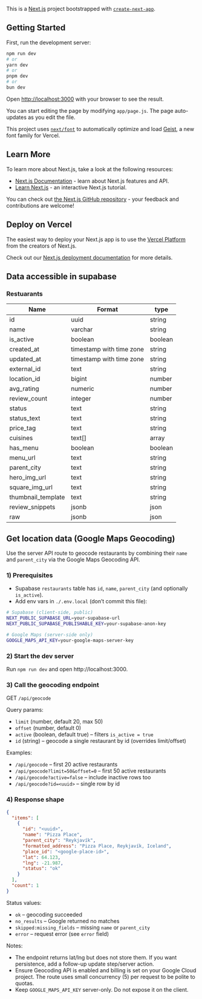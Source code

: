 This is a [Next.js](https://nextjs.org) project bootstrapped with [`create-next-app`](https://github.com/vercel/next.js/tree/canary/packages/create-next-app).

## Getting Started

First, run the development server:

```bash
npm run dev
# or
yarn dev
# or
pnpm dev
# or
bun dev
```

Open [http://localhost:3000](http://localhost:3000) with your browser to see the result.

You can start editing the page by modifying `app/page.js`. The page auto-updates as you edit the file.

This project uses [`next/font`](https://nextjs.org/docs/app/building-your-application/optimizing/fonts) to automatically optimize and load [Geist](https://vercel.com/font), a new font family for Vercel.

## Learn More

To learn more about Next.js, take a look at the following resources:

- [Next.js Documentation](https://nextjs.org/docs) - learn about Next.js features and API.
- [Learn Next.js](https://nextjs.org/learn) - an interactive Next.js tutorial.

You can check out [the Next.js GitHub repository](https://github.com/vercel/next.js) - your feedback and contributions are welcome!

## Deploy on Vercel

The easiest way to deploy your Next.js app is to use the [Vercel Platform](https://vercel.com/new?utm_medium=default-template&filter=next.js&utm_source=create-next-app&utm_campaign=create-next-app-readme) from the creators of Next.js.

Check out our [Next.js deployment documentation](https://nextjs.org/docs/app/building-your-application/deploying) for more details.


## Data accessible in supabase
### Restuarants
| Name | Format | type |
|---| ---| --- |
| id | uuid | string |
| name | varchar | string |
| is_active | boolean | boolean |
| created_at | timestamp with time zone | string | 
| updated_at | timestamp with time zone | string |
| external_id | text | string |
| location_id | bigint | number |
| avg_rating | numeric | number |
| review_count | integer | number |
| status | text | string |
| status_text | text | string |
| price_tag | text | string |
| cuisines | text[] | array |
| has_menu | boolean | boolean |
| menu_url | text | string |
| parent_city | text | string |
| hero_img_url | text | string |
| square_img_url | text | string |
| thumbnail_template | text | string |
| review_snippets | jsonb | json |
| raw | jsonb | json |

## Get location data (Google Maps Geocoding)

Use the server API route to geocode restaurants by combining their `name` and `parent_city` via the Google Maps Geocoding API.

### 1) Prerequisites
- Supabase `restaurants` table has `id`, `name`, `parent_city` (and optionally `is_active`).
- Add env vars in `./.env.local` (don’t commit this file):

```bash
# Supabase (client-side, public)
NEXT_PUBLIC_SUPABASE_URL=your-supabase-url
NEXT_PUBLIC_SUPABASE_PUBLISHABLE_KEY=your-supabase-anon-key

# Google Maps (server-side only)
GOOGLE_MAPS_API_KEY=your-google-maps-server-key
```

### 2) Start the dev server
Run `npm run dev` and open http://localhost:3000.

### 3) Call the geocoding endpoint
GET `/api/geocode`

Query params:
- `limit` (number, default 20, max 50)
- `offset` (number, default 0)
- `active` (boolean, default true) – filters `is_active = true`
- `id` (string) – geocode a single restaurant by id (overrides limit/offset)

Examples:
- `/api/geocode` – first 20 active restaurants
- `/api/geocode?limit=50&offset=0` – first 50 active restaurants
- `/api/geocode?active=false` – include inactive rows too
- `/api/geocode?id=<uuid>` – single row by id

### 4) Response shape

```json
{
  "items": [
    {
      "id": "<uuid>",
      "name": "Pizza Place",
      "parent_city": "Reykjavík",
      "formatted_address": "Pizza Place, Reykjavík, Iceland",
      "place_id": "<google-place-id>",
      "lat": 64.123,
      "lng": -21.987,
      "status": "ok"
    }
  ],
  "count": 1
}
```

Status values:
- `ok` – geocoding succeeded
- `no_results` – Google returned no matches
- `skipped:missing_fields` – missing `name` or `parent_city`
- `error` – request error (see `error` field)

Notes:
- The endpoint returns lat/lng but does not store them. If you want persistence, add a follow-up update step/server action.
- Ensure Geocoding API is enabled and billing is set on your Google Cloud project. The route uses small concurrency (5) per request to be polite to quotas.
- Keep `GOOGLE_MAPS_API_KEY` server-only. Do not expose it on the client.